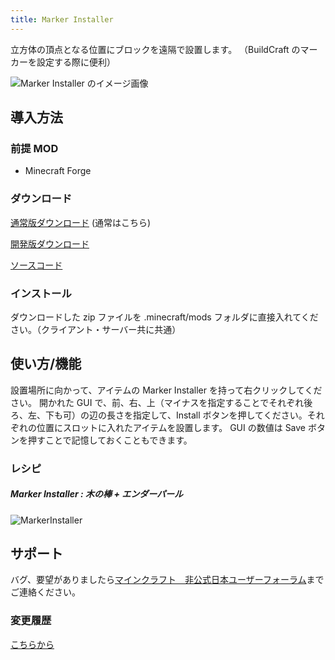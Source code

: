 ```yaml
---
title: Marker Installer
---
```


立方体の頂点となる位置にブロックを遠隔で設置します。
（BuildCraft のマーカーを設定する際に便利）

![Marker Installer のイメージ画像](ScreenshotMarkerInstaller.png)


## 導入方法

### 前提 MOD

- Minecraft Forge

### **ダウンロード**

[通常版ダウンロード][release_download] (通常はこちら)

[開発版ダウンロード][dev_download]

[ソースコード][GitHub]

### インストール

ダウンロードした zip ファイルを .minecraft/mods フォルダに直接入れてください。（クライアント・サーバー共に共通）


## 使い方/機能

設置場所に向かって、アイテムの Marker Installer を持って右クリックしてください。
開かれた GUI で、前、右、上（マイナスを指定することでそれぞれ後ろ、左、下も可）の辺の長さを指定して、Install ボタンを押してください。それぞれの位置にスロットに入れたアイテムを設置します。
GUI の数値は Save ボタンを押すことで記憶しておくこともできます。

### レシピ

##### Marker Installer : 木の棒 + エンダーパール

![MarkerInstaller](RecipeMarkerInstaller.png)


## サポート
バグ、要望がありましたら[マインクラフト　非公式日本ユーザーフォーラム][forum]までご連絡ください。

### 変更履歴

[こちらから](https://github.com/AtoCrafter/MarkerInstaller/blob/master/ChangeLog.txt)


[release_download]: https://copy.com/hlvkYZUU4bwC
[dev_download]: https://copy.com/bhK7HFeypFaK
[forum]: http://forum.minecraftuser.jp/viewtopic.php?f=13&t=4123
[GitHub]: https://github.com/AtoCrafter/MarkerInstaller
